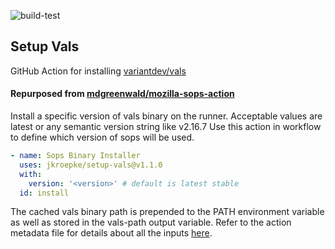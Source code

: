 ![build-test](https://github.com/mdgreenwald/mozilla-sops-action/workflows/build-test/badge.svg)

## Setup Vals ##
GitHub Action for installing [variantdev/vals](https://github.com/variantdev/vals)

#### Repurposed from [mdgreenwald/mozilla-sops-action](https://github.com/mdgreenwald/mozilla-sops-action) ####

Install a specific version of vals binary on the runner.
Acceptable values are latest or any semantic version string like v2.16.7 Use this action in workflow to define which version of sops will be used.

```yaml
- name: Sops Binary Installer
  uses: jkroepke/setup-vals@v1.1.0
  with:
    version: '<version>' # default is latest stable
  id: install
```

The cached vals binary path is prepended to the PATH environment variable as well as stored in the vals-path output variable. Refer to the action metadata file for details about all the inputs [here](https://github.com/jkroepke/setup-vals/blob/master/action.yml).
